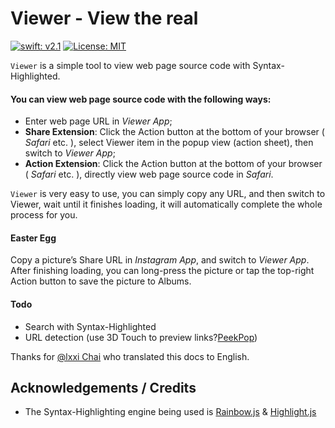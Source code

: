 # Viewer - View the real

[![swift: v2.1](https://img.shields.io/badge/swift-v2.1-orange.svg)](https://swift.org) [![License: MIT](https://img.shields.io/badge/license-MIT-blue.svg)](http://opensource.org/licenses/MIT)

`Viewer` is a simple tool to view web page source code with Syntax-Highlighted.

#### You can view web page source code with the following ways:

+ Enter web page URL in *Viewer App*;
+ **Share Extension**: Click the Action button at the bottom of your browser ( *Safari* etc. ), select Viewer item in the popup view (action sheet), then switch to *Viewer App*;
+ **Action Extension**:  Click the Action button at the bottom of your browser ( *Safari* etc. ), directly view web page source code in *Safari*.

`Viewer` is very easy to use, you can simply copy any URL, and then switch to Viewer, wait until it finishes loading, it will automatically complete the whole process for you.

#### Easter Egg

Copy a picture’s Share URL in *Instagram App*, and switch to *Viewer App*. After finishing loading, you can long-press the picture or tap the top-right Action button to save the picture to Albums.

#### Todo

+ Search with Syntax-Highlighted
+ URL detection (use 3D Touch to preview links?[PeekPop](https://github.com/marmelroy/PeekPop))

Thanks for [@lxxi Chai](https://github.com/chaiyixiao) who translated this docs to English.

## Acknowledgements / Credits

- The Syntax-Highlighting engine being used is [Rainbow.js](https://github.com/ccampbell/rainbow) & [Highlight.js](https://github.com/isagalaev/highlight.js)
